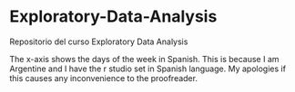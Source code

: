 # Exploratory-Data-Analysis
Repositorio del curso Exploratory Data Analysis

The x-axis shows the days of the week in Spanish.
This is because I am Argentine and I have the r studio set in Spanish language.
My apologies if this causes any inconvenience to the proofreader.
